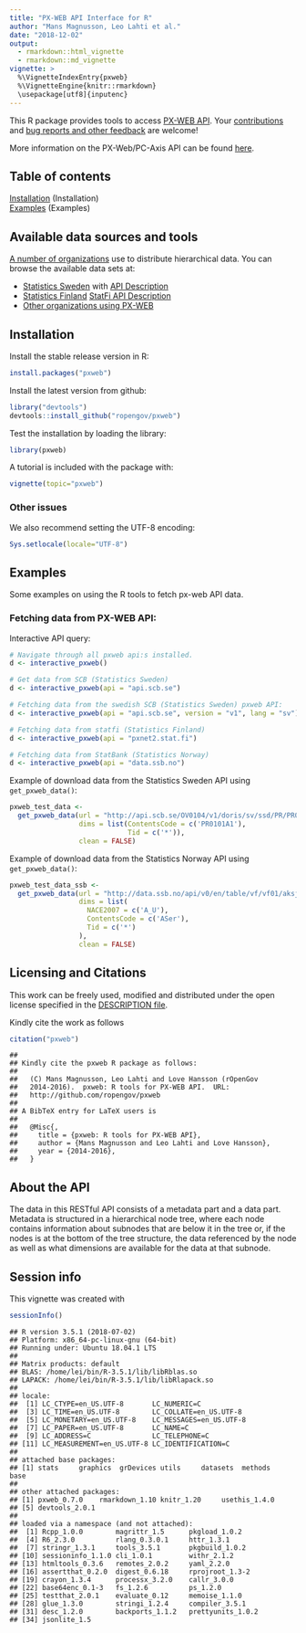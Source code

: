 ```yaml
---
title: "PX-WEB API Interface for R"
author: "Mans Magnusson, Leo Lahti et al."
date: "2018-12-02"
output:
  - rmarkdown::html_vignette
  - rmarkdown::md_vignette  
vignette: >
  %\VignetteIndexEntry{pxweb}
  %\VignetteEngine{knitr::rmarkdown}
  \usepackage[utf8]{inputenc}  
---
```



This R package provides tools to access [PX-WEB
API](http://www.scb.se/Grupp/OmSCB/API/API-description.pdf). Your
[contributions](http://ropengov.github.io/contribute/) and [bug
reports and other feedback](https://github.com/ropengov/pxweb) are
welcome!


More information on the PX-Web/PC-Axis API can be found [here](http://www.scb.se/Grupp/OmSCB/API/API-description.pdf).

## Table of contents

[Installation](#installation) (Installation)  
[Examples](#examples) (Examples)  

## Available data sources and tools

[A number of organizations](http://www.scb.se/sv_/PC-Axis/Programs/PX-Web/PX-Web-examples/) use to distribute hierarchical data. You can browse the available data sets at:

 * [Statistics Sweden](http://www.statistikdatabasen.scb.se/pxweb/en/ssd/) with [API Description](http://www.scb.se/Grupp/OmSCB/API/API-description.pdf)
 * [Statistics Finland](http://tilastokeskus.fi/til/aihealuejako.html) [StatFi API Description](http://pxnet2.stat.fi/api1.html)
 * [Other organizations using PX-WEB](http://www.scb.se/sv_/PC-Axis/Programs/PX-Web/PX-Web-examples/)

## <a name="installation"></a>Installation


Install the stable release version in R:


```r
install.packages("pxweb")
```


Install the latest version from github:


```r
library("devtools")
devtools::install_github("ropengov/pxweb")
```

Test the installation by loading the library:


```r
library(pxweb)
```

A tutorial is included with the package with:
```r
vignette(topic="pxweb")
```


### Other issues

We also recommend setting the UTF-8 encoding:


```r
Sys.setlocale(locale="UTF-8") 
```

## <a name="examples"></a>Examples

Some examples on using the R tools to fetch px-web API data.

### Fetching data from PX-WEB API:

Interactive API query:


```r
# Navigate through all pxweb api:s installed.
d <- interactive_pxweb()

# Get data from SCB (Statistics Sweden)
d <- interactive_pxweb(api = "api.scb.se")

# Fetching data from the swedish SCB (Statistics Sweden) pxweb API:
d <- interactive_pxweb(api = "api.scb.se", version = "v1", lang = "sv")

# Fetching data from statfi (Statistics Finland)
d <- interactive_pxweb(api = "pxnet2.stat.fi")

# Fetching data from StatBank (Statistics Norway)
d <- interactive_pxweb(api = "data.ssb.no")
```

Example of download data from the Statistics Sweden API using `get_pxweb_data()`:


```r
pxweb_test_data <- 
  get_pxweb_data(url = "http://api.scb.se/OV0104/v1/doris/sv/ssd/PR/PR0101/PR0101E/Basbeloppet", 
                 dims = list(ContentsCode = c('PR0101A1'), 
                             Tid = c('*')),
                 clean = FALSE)
```

Example of download data from the Statistics Norway API using `get_pxweb_data()`:


```r
pxweb_test_data_ssb <- 
  get_pxweb_data(url = "http://data.ssb.no/api/v0/en/table/vf/vf01/aksjer/ASKapital",
                 dims = list(
                   NACE2007 = c('A_U'),
                   ContentsCode = c('ASer'),
                   Tid = c('*')
                 ),
                 clean = FALSE)
```


## Licensing and Citations

This work can be freely used, modified and distributed under the open license specified in the [DESCRIPTION file](https://github.com/rOpenGov/pxweb/blob/master/DESCRIPTION).

Kindly cite the work as follows


```r
citation("pxweb")
```

```
## 
## Kindly cite the pxweb R package as follows:
## 
##   (C) Mans Magnusson, Leo Lahti and Love Hansson (rOpenGov
##   2014-2016).  pxweb: R tools for PX-WEB API.  URL:
##   http://github.com/ropengov/pxweb
## 
## A BibTeX entry for LaTeX users is
## 
##   @Misc{,
##     title = {pxweb: R tools for PX-WEB API},
##     author = {Mans Magnusson and Leo Lahti and Love Hansson},
##     year = {2014-2016},
##   }
```

## About the API

The data in this RESTful API consists of a metadata part and a data
part. Metadata is structured in a hierarchical node tree, where each
node contains information about subnodes that are below it in the tree
or, if the nodes is at the bottom of the tree structure, the data
referenced by the node as well as what dimensions are available for
the data at that subnode.


## Session info

This vignette was created with


```r
sessionInfo()
```

```
## R version 3.5.1 (2018-07-02)
## Platform: x86_64-pc-linux-gnu (64-bit)
## Running under: Ubuntu 18.04.1 LTS
## 
## Matrix products: default
## BLAS: /home/lei/bin/R-3.5.1/lib/libRblas.so
## LAPACK: /home/lei/bin/R-3.5.1/lib/libRlapack.so
## 
## locale:
##  [1] LC_CTYPE=en_US.UTF-8       LC_NUMERIC=C              
##  [3] LC_TIME=en_US.UTF-8        LC_COLLATE=en_US.UTF-8    
##  [5] LC_MONETARY=en_US.UTF-8    LC_MESSAGES=en_US.UTF-8   
##  [7] LC_PAPER=en_US.UTF-8       LC_NAME=C                 
##  [9] LC_ADDRESS=C               LC_TELEPHONE=C            
## [11] LC_MEASUREMENT=en_US.UTF-8 LC_IDENTIFICATION=C       
## 
## attached base packages:
## [1] stats     graphics  grDevices utils     datasets  methods   base     
## 
## other attached packages:
## [1] pxweb_0.7.0    rmarkdown_1.10 knitr_1.20     usethis_1.4.0 
## [5] devtools_2.0.1
## 
## loaded via a namespace (and not attached):
##  [1] Rcpp_1.0.0        magrittr_1.5      pkgload_1.0.2    
##  [4] R6_2.3.0          rlang_0.3.0.1     httr_1.3.1       
##  [7] stringr_1.3.1     tools_3.5.1       pkgbuild_1.0.2   
## [10] sessioninfo_1.1.0 cli_1.0.1         withr_2.1.2      
## [13] htmltools_0.3.6   remotes_2.0.2     yaml_2.2.0       
## [16] assertthat_0.2.0  digest_0.6.18     rprojroot_1.3-2  
## [19] crayon_1.3.4      processx_3.2.0    callr_3.0.0      
## [22] base64enc_0.1-3   fs_1.2.6          ps_1.2.0         
## [25] testthat_2.0.1    evaluate_0.12     memoise_1.1.0    
## [28] glue_1.3.0        stringi_1.2.4     compiler_3.5.1   
## [31] desc_1.2.0        backports_1.1.2   prettyunits_1.0.2
## [34] jsonlite_1.5
```




